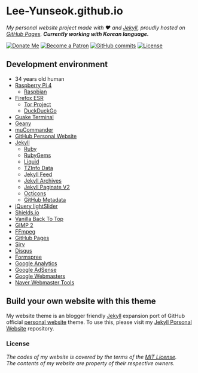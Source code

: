 # Lee-Yunseok.github.io
_My personal website project made with :hearts: and [Jekyll](https://jekyllrb.com/), proudly hosted on [GitHub Pages](https://pages.github.com/). **Currently working with Korean language.**_

[![Donate Me](https://img.shields.io/badge/Built%20by-Lee%20Yunseok-purple.svg?style=popout&logo=paypal&maxAge=999999)](https://paypal.me/leeyunseok) [![Become a Patron](https://img.shields.io/badge/Become%20a-Patron-f96854.svg?style=popout&logo=Patreon&maxAge=999999)](https://www.patreon.com/bePatron?u=347743) [ ![GitHub commits](https://img.shields.io/github/commits-since/lee-yunseok/Lee-Yunseok.github.io/5f283b3.svg?style=popout&logo=github)](https://github.com/lee-yunseok/Lee-Yunseok.github.io/commits/master) [![License](https://img.shields.io/github/license/lee-yunseok/Lee-Yunseok.github.io.svg?style=popout&logo=github)](https://github.com/lee-yunseok/Lee-Yunseok.github.io#license)

## Development environment
- 34 years old human
- [Raspberry Pi 4](https://www.raspberrypi.org/)
  - [Raspbian](https://www.raspbian.org/)
- [Firefox ESR](https://www.mozilla.org/firefox/enterprise/)
  - [Tor Project](https://www.torproject.org/)
  - [DuckDuckGo](https://duckduckgo.com/)
- [Guake Terminal](http://guake.org/)
- [Geany](https://www.geany.org/)
- [muCommander](http://www.mucommander.com/)
- [GitHub Personal Website](https://github.dev/)
- [Jekyll](https://jekyllrb.com/)
  - [Ruby](https://www.ruby-lang.org/)
  - [RubyGems](https://rubygems.org/)
  - [Liquid](https://shopify.github.io/liquid/)
  - [TZInfo Data](https://github.com/tzinfo/tzinfo-data)
  - [Jekyll Feed](https://github.com/jekyll/jekyll-feed)
  - [Jekyll Archives](https://github.com/jekyll/jekyll-archives)
  - [Jekyll Paginate V2](https://github.com/sverrirs/jekyll-paginate-v2/)
  - [Octicons](https://octicons.github.com/)
  - [GitHub Metadata](https://jekyll.github.io/github-metadata/)
- [jQuery lightSlider](https://github.com/sachinchoolur/lightslider)
- [Shields.io](https://shields.io/)
- [Vanilla Back To Top](https://github.com/vfeskov/vanilla-back-to-top)
- [GIMP 2](https://www.gimp.org/)
- [FFmpeg](https://www.ffmpeg.org/)
- [GitHub Pages](https://pages.github.com/)
- [Sirv](https://sirv.com/)
- [Disqus](https://disqus.com/)
- [Formspree](https://formspree.io/)
- [Google Analytics](https://analytics.google.com/analytics/web/)
- [Google AdSense](https://www.google.com/adsense/start/)
- [Google Webmasters](https://www.google.com/webmasters/)
- [Naver Webmaster Tools](https://webmastertool.naver.com/)

## Build your own website with this theme

My website theme is an blogger friendly [Jekyll](https://jekyllrb.com/docs/) expansion port of GitHub official [personal website](https://github.com/github/personal-website) theme. To use this, please visit my [Jekyll Porsonal Website](https://github.com/lee-yunseok/jekyll-personal-website) repository.

### License
_The codes of my website is covered by the terms of the [MIT License](https://github.com/lee-yunseok/Lee-Yunseok.github.io/blob/master/LICENSE).  
The contents of my website are property of their respective owners._
